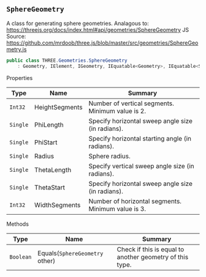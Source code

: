 ## `SphereGeometry`

A class for generating sphere geometries.  Analagous to: https://threejs.org/docs/index.html#api/geometries/SphereGeometry  JS Source: https://github.com/mrdoob/three.js/blob/master/src/geometries/SphereGeometry.js
```csharp
public class THREE.Geometries.SphereGeometry
    : Geometry, IElement, IGeometry, IEquatable<Geometry>, IEquatable<SphereGeometry>

```

Properties

| Type | Name | Summary | 
| --- | --- | --- | 
| `Int32` | HeightSegments | Number of vertical segments. Minimum value is 2. | 
| `Single` | PhiLength | Specify horizontal sweep angle size (in radians). | 
| `Single` | PhiStart | Specify horizontal starting angle (in radians). | 
| `Single` | Radius | Sphere radius. | 
| `Single` | ThetaLength | Specify vertical sweep angle size (in radians). | 
| `Single` | ThetaStart | Specify horizontal sweep angle size (in radians). | 
| `Int32` | WidthSegments | Number of horizontal segments. Minimum value is 3. | 


Methods

| Type | Name | Summary | 
| --- | --- | --- | 
| `Boolean` | Equals(`SphereGeometry` other) | Check if this is equal to another geometry of this type. | 



